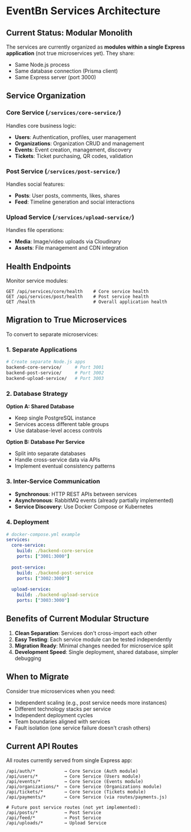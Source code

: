 # EventBn Services Architecture

## Current Status: Modular Monolith

The services are currently organized as **modules within a single Express application** (not true microservices yet). They share:
- Same Node.js process
- Same database connection (Prisma client)
- Same Express server (port 3000)

## Service Organization

### Core Service (`/services/core-service/`)
Handles core business logic:
- **Users**: Authentication, profiles, user management
- **Organizations**: Organization CRUD and management
- **Events**: Event creation, management, discovery
- **Tickets**: Ticket purchasing, QR codes, validation

### Post Service (`/services/post-service/`)
Handles social features:
- **Posts**: User posts, comments, likes, shares
- **Feed**: Timeline generation and social interactions

### Upload Service (`/services/upload-service/`)
Handles file operations:
- **Media**: Image/video uploads via Cloudinary
- **Assets**: File management and CDN integration

## Health Endpoints

Monitor service modules:
```
GET /api/services/core/health    # Core service health
GET /api/services/post/health    # Post service health
GET /health                      # Overall application health
```

## Migration to True Microservices

To convert to separate microservices:

### 1. Separate Applications
```bash
# Create separate Node.js apps
backend-core-service/     # Port 3001
backend-post-service/     # Port 3002  
backend-upload-service/   # Port 3003
```

### 2. Database Strategy
**Option A: Shared Database**
- Keep single PostgreSQL instance
- Services access different table groups
- Use database-level access controls

**Option B: Database Per Service**
- Split into separate databases
- Handle cross-service data via APIs
- Implement eventual consistency patterns

### 3. Inter-Service Communication
- **Synchronous**: HTTP REST APIs between services
- **Asynchronous**: RabbitMQ events (already partially implemented)
- **Service Discovery**: Use Docker Compose or Kubernetes

### 4. Deployment
```yaml
# docker-compose.yml example
services:
  core-service:
    build: ./backend-core-service
    ports: ["3001:3000"]
    
  post-service:
    build: ./backend-post-service
    ports: ["3002:3000"]
    
  upload-service:
    build: ./backend-upload-service
    ports: ["3003:3000"]
```

## Benefits of Current Modular Structure

1. **Clean Separation**: Services don't cross-import each other
2. **Easy Testing**: Each service module can be tested independently  
3. **Migration Ready**: Minimal changes needed for microservice split
4. **Development Speed**: Single deployment, shared database, simpler debugging

## When to Migrate

Consider true microservices when you need:
- Independent scaling (e.g., post service needs more instances)
- Different technology stacks per service
- Independent deployment cycles
- Team boundaries aligned with services
- Fault isolation (one service failure doesn't crash others)

## Current API Routes

All routes currently served from single Express app:
```
/api/auth/*           → Core Service (Auth module)
/api/users/*          → Core Service (Users module)  
/api/events/*         → Core Service (Events module)
/api/organizations/*  → Core Service (Organizations module)
/api/tickets/*        → Core Service (Tickets module)
/api/payments/*       → Core Service (via routes/payments.js)

# Future post service routes (not yet implemented):
/api/posts/*          → Post Service
/api/feed/*           → Post Service
/api/uploads/*        → Upload Service
```